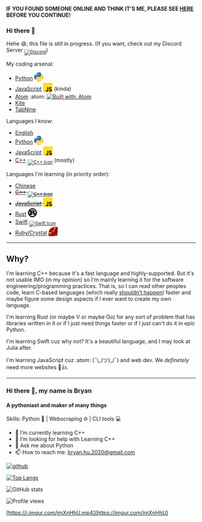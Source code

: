**IF YOU FOUND SOMEONE ONLINE AND THINK IT'S ME, PLEASE SEE [HERE](https://git.io/JEqnt) BEFORE YOU CONTINUE!**

### Hi there 👋

Hehe :sweat_smile:, this file is still in progress. (If you want, check out my Discord Server <sub><a href="https://discord.gg/7YHfbBUh4n"><img alt="Discord" src="https://img.shields.io/discord/801891944635695124?label=Discord&logo=discord&style=flat"></a></sub>)

My coding arsenal:

 - [Python](https://www.python.org/ "Python's website") <a href="https://www.python.org/" title="Python's website"><sub><img src="python-logo.svg" alt="Python's logo" width="25" height="25"></sub></a> <!--Will change to assets/images/logos/python-logo.svg-->
 - [JavaScript](https://www.ecma-international.org/ "ECMAScript's (JavaScript) surprisingly ugly website") <a href="https://www.ecma-international.org/" title="ECMAScript's (JavaScript) surprisingly ugly website"><sub><img src="javascript-logo.svg" alt="JavaScript's logo" width="25" height="25"></sub></a> <!--Will change to assets/images/logos/javascript-logo.svg--> (kinda)
 - [Atom](https://atom.io/ "Atom's website!") :atom: [![Built with: Atom](https://img.shields.io/badge/Built%20with-Atom-brightgreen?logo=atom)](https://atom.io/)
 - [Kite](https://www.kite.com/ "Kite's Homepage")
 - [TabNine](https://www.tabnine.com/ "TabNine's Homepage")
 
Languages I know:
 - [English](https://www.duolingo.com/course/en/vi/Learn-English "Learn English")
 - [Python](https://www.python.org/ "Python's website") <a href="https://www.python.org/" title="Python's website"><sub><img src="python-logo.svg" alt="Python's logo" width="25" height="25"></sub></a> <!--Will change to assets/images/logos/python-logo.svg-->
 - [JavaScript](https://www.ecma-international.org/ "ECMAScript's (JavaScript) surprisingly ugly website") <a href="https://www.ecma-international.org/" title="ECMAScript's (JavaScript) surprisingly ugly website"><sub><img src="javascript-logo.svg" alt="JavaScript's logo" width="25" height="25"></sub></a> <!--Will change to assets/images/logos/javascript-logo.svg-->
 - [C++](https://en.wikipedia.org/wiki/C%2B%2B "Wikipedia Article on C++") <a href="https://en.wikipedia.org/wiki/C%2B%2B" title="Wikipedia Article on C++"><sub><img src="https://simpleicons.org/icons/cplusplus.svg" alt="C++ Icon" width="25" height="25"></sub></a> (mostly)

Languages I'm learning (in priority order):
 - [Chinese](https://www.duolingo.com/course/zh/en/Learn-Chinese "Learn Chinese")
 - ~~[C++](https://en.wikipedia.org/wiki/C%2B%2B "Wikipedia Article on C++") <a href="https://en.wikipedia.org/wiki/C%2B%2B" title="Wikipedia Article on C++"><sub><img src="https://simpleicons.org/icons/cplusplus.svg" alt="C++ Icon" width="25" height="25"></sub></a>~~
 - ~~[JavaScript](https://www.ecma-international.org/ "ECMAScript's (JavaScript) surprisingly ugly website") <a href="https://www.ecma-international.org/" title="ECMAScript's (JavaScript) surprisingly ugly website"><sub><img src="javascript-logo.svg" alt="JavaScript's logo" width="25" height="25"></sub></a>~~ <!--Will change to assets/images/logos/javascript-logo.svg-->
 - [Rust](https://www.rust-lang.org/ "Rust's website") <a href="https://www.rust-lang.org/" title="Rust's website"><sub><img src="rust-logo.svg" alt="Rust's logo" width="25" height="25"></sub></a>
 - [Swift](https://developer.apple.com/swift/ "Swift's developer.apple site") <a href="https://developer.apple.com/swift/" title="Swift's developer.apple site"><sub><img src="https://simpleicons.org/icons/swift.svg" alt="Swift Icon" width="25" height="25"></sub></a>
 - [Ruby/Crystal](https://www.ruby-lang.org/ "Ruby's website") <a href="https://www.ruby-lang.org/" title="Ruby's website"><sub><img src="ruby-logo.svg" alt="Ruby's logo" width="25" height="25"></sub></a> <!--Will change to assets/images/logos/ruby-logo.svg-->
---
 
 
## Why?

I'm learning C++ because it's a fast language and highly-supported. But it's not usable IMO (in my opinion) so I'm mainly learning it for the software engineering/programming practices. That is, so I can read other peoples code, learn C-based languages (which really [shouldn't happen][c sucks]) faster and maybe figure some design aspects if I ever want to create my own language.

I'm learning Rust (or maybe V or maybe Go) for any sort of problem that has libraries written in it or if I just need things faster or if I just can't do it in epic Python.

I'm learning Swift cuz why not? It's a beautiful language, and I may look at Julia after.

I'm learning JavaScript cuz :atom: (¯\\\_(ツ)\_/¯) and web dev. We *definetely* need more websites :cowboy_hat_face::+1:.

[c sucks]: https://eev.ee/blog/2016/12/01/lets-stop-copying-c/

---

### Hi there 👋, my name is Bryan
#### A pythoniast and maker of many things

Skills: Python 🐍 | Webscraping 🌐 | CLI tools 💻

- 🌱 I’m currently learning C++ 
- 🤔 I’m looking for help with Learning C++ 
- 💬 Ask me about Python 
- 📫 How to reach me: bryan.hu.2020@gmail.com 


[<img src='https://cdn.jsdelivr.net/npm/simple-icons@3.0.1/icons/github.svg' alt='github' height='40'>](https://github.com/ThatXliner)  

[![Top Langs](https://github-readme-stats.vercel.app/api/top-langs/?username=ThatXliner)](https://github.com/anuraghazra/github-readme-stats)

![GitHub stats](https://github-readme-stats.vercel.app/api?username=ThatXliner&show_icons=true&theme=dracula)  

![Profile views](https://gpvc.arturio.dev/ThatXliner)  



<!--
**ThatXliner/ThatXliner** is a ✨ _special_ ✨ repository because its `README.md` (this file) appears on your GitHub profile.

Here are some ideas to get you started:

- 🔭 I’m currently working on ...
- 🌱 I’m currently learning ...
- 👯 I’m looking to collaborate on ...
- 🤔 I’m looking for help with ...
- 💬 Ask me about ...
- 📫 How to reach me: ...
- 😄 Pronouns: ...
- ⚡ Fun fact: ...
-->

[https://i.imgur.com/jmXnHhU.mp4](https://imgur.com/jmXnHhU)
